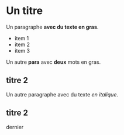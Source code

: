 # Un titre

Un paragraphe **avec du texte en gras**.

+ item 1
+ item 2
+ item 3

Un autre **para** avec **deux** mots en gras.

## titre 2

Un autre paragraphe avec du texte _en italique_.

## titre 2



dernier
